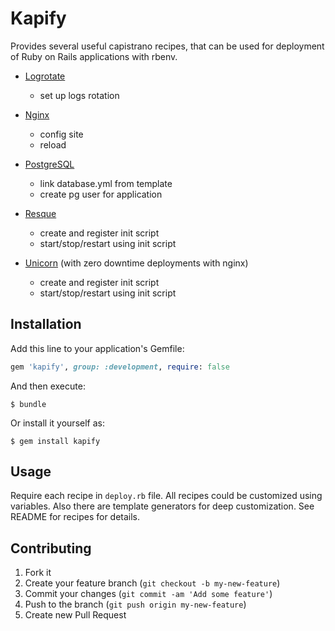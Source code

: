 # Kapify

Provides several useful capistrano recipes, that can be used for deployment of Ruby on Rails applications with rbenv.

* [Logrotate](https://github.com/ivalkeen/kapify/tree/master/lib/kapify/logrotate)

  + set up logs rotation

* [Nginx](https://github.com/ivalkeen/kapify/tree/master/lib/kapify/nginx)

  + config site
  + reload

* [PostgreSQL](https://github.com/ivalkeen/kapify/tree/master/lib/kapify/pg)

  + link database.yml from template
  + create pg user for application

* [Resque](https://github.com/ivalkeen/kapify/tree/master/lib/kapify/resque)

  + create and register init script
  + start/stop/restart using init script

* [Unicorn](https://github.com/ivalkeen/kapify/tree/master/lib/kapify/unicorn)
  (with zero downtime deployments with nginx)

  + create and register init script
  + start/stop/restart using init script


## Installation

Add this line to your application's Gemfile:

```ruby
gem 'kapify', group: :development, require: false
```

And then execute:

    $ bundle

Or install it yourself as:

    $ gem install kapify

## Usage

Require each recipe in `deploy.rb` file.
All recipes could be customized using variables.
Also there are template generators for deep customization.
See README for recipes for details.


## Contributing

1. Fork it
2. Create your feature branch (`git checkout -b my-new-feature`)
3. Commit your changes (`git commit -am 'Add some feature'`)
4. Push to the branch (`git push origin my-new-feature`)
5. Create new Pull Request
